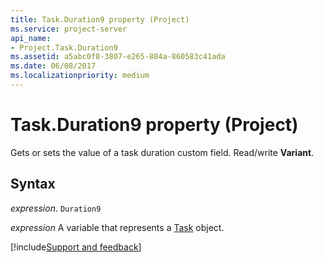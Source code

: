 ```yaml
---
title: Task.Duration9 property (Project)
ms.service: project-server
api_name:
- Project.Task.Duration9
ms.assetid: a5abc0f8-3807-e265-884a-860583c41ada
ms.date: 06/08/2017
ms.localizationpriority: medium
---
```



# Task.Duration9 property (Project)

 Gets or sets the value of a task duration custom field. Read/write **Variant**.


## Syntax

_expression_. `Duration9`

_expression_ A variable that represents a [Task](./Project.Task.md) object.

[!include[Support and feedback](~/includes/feedback-boilerplate.md)]